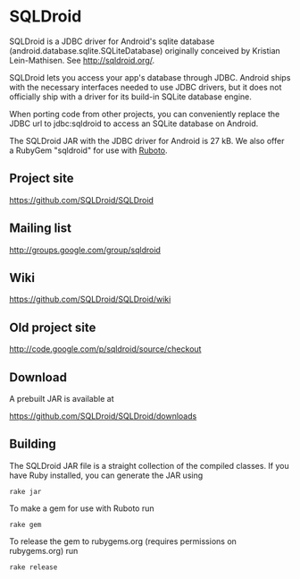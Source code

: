 # SQLDroid

SQLDroid is a JDBC driver for Android's sqlite database (android.database.sqlite.SQLiteDatabase) originally conceived by Kristian Lein-Mathisen. See http://sqldroid.org/.

SQLDroid lets you access your app's database through JDBC. Android ships with the necessary interfaces needed to use JDBC drivers, but it does not officially ship with a driver for its build-in SQLite database engine.

When porting code from other projects, you can conveniently replace the JDBC url to jdbc:sqldroid to access an SQLite database on Android.

The SQLDroid JAR with the JDBC driver for Android is 27 kB.  We also offer a RubyGem "sqldroid" for use with [Ruboto](http://ruboto.org/).

## Project site

https://github.com/SQLDroid/SQLDroid

## Mailing list

http://groups.google.com/group/sqldroid

## Wiki

https://github.com/SQLDroid/SQLDroid/wiki

## Old project site

http://code.google.com/p/sqldroid/source/checkout

## Download

A prebuilt JAR is available at

https://github.com/SQLDroid/SQLDroid/downloads

## Building

The SQLDroid JAR file is a straight collection of the compiled classes.  If you have Ruby installed, you can generate the JAR using

```rake jar```

To make a gem for use with Ruboto run

```rake gem```

To release the gem to rubygems.org (requires permissions on rubygems.org) run

```rake release```
